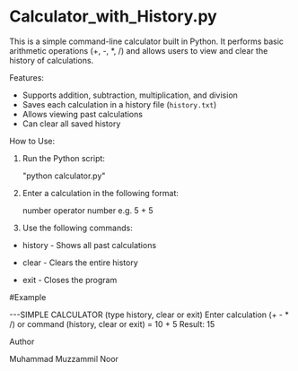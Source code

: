 # Calculator_with_History.py

This is a simple command-line calculator built in Python. It performs basic arithmetic operations (+, -, *, /) and allows users to view and clear the history of calculations.

Features:

- Supports addition, subtraction, multiplication, and division
- Saves each calculation in a history file (`history.txt`)
- Allows viewing past calculations
- Can clear all saved history
  


How to Use:

1. Run the Python script:
   
   "python calculator.py"
   
3. Enter a calculation in the following format:
   
   number operator number
   e.g. 5 + 5

4. Use the following commands:
-  history - Shows all past calculations

-  clear - Clears the entire history
   
-  exit - Closes the program



#Example

---SIMPLE CALCULATOR (type history, clear or exit)
Enter calculation (+ - * /) or command (history, clear or exit) = 10 + 5
Result: 15



Author

Muhammad Muzzammil Noor
